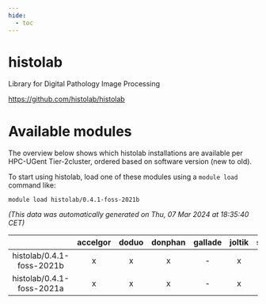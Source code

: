 ```yaml
---
hide:
  - toc
---
```


histolab
========


Library for Digital Pathology Image Processing

https://github.com/histolab/histolab
# Available modules


The overview below shows which histolab installations are available per HPC-UGent Tier-2cluster, ordered based on software version (new to old).

To start using histolab, load one of these modules using a `module load` command like:

```shell
module load histolab/0.4.1-foss-2021b
```

*(This data was automatically generated on Thu, 07 Mar 2024 at 18:35:40 CET)*  

| |accelgor|doduo|donphan|gallade|joltik|skitty|
| :---: | :---: | :---: | :---: | :---: | :---: | :---: |
|histolab/0.4.1-foss-2021b|x|x|x|-|x|x|
|histolab/0.4.1-foss-2021a|x|x|x|-|x|x|

